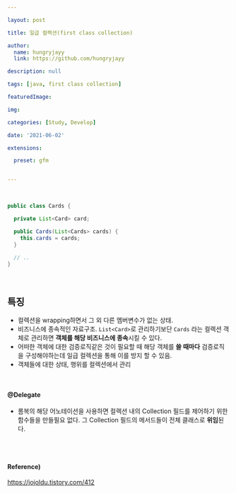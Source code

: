 ```yaml
---

layout: post

title: 일급 컬렉션(first class collection)

author: 
  name: hungryjayy
  link: https://github.com/hungryjayy

description: null

tags: [java, first class collection]

featuredImage: 

img: 

categories: [Study, Develop]

date: '2021-06-02'

extensions:

  preset: gfm


---
```


<br>

```java
public class Cards {

  private List<Card> card;

  public Cards(List<Cards> cards) {
    this.cards = cards;
  }
  
  // ..
}
```

<br>

## 특징

* 컬렉션을 wrapping하면서 그 외 다른 멤버변수가 없는 상태.
* 비즈니스에 종속적인 자료구조. `List<Card>`로 관리하기보단 `Cards` 라는 컬렉션 객체로 관리하면 **객체를 해당 비즈니스에 종속**시킬 수 있다.
* 어떠한 객체에 대한 검증로직같은 것이 필요할 때 해당 객체를 **쓸 때마다** 검증로직을 구성해야하는데 일급 컬렉션을 통해 이를 방지 할 수 있음.
* 객체들에 대한 상태, 행위를 컬렉션에서 관리

<br>

#### @Delegate

* 롬복의 해당 어노테이션을 사용하면 컬렉션 내의 Collection 필드를 제어하기 위한 함수들을 만들필요 없다. 그 Collection 필드의 메서드들이 전체 클래스로 **위임**된다.

<br><br>

#### Reference)

https://jojoldu.tistory.com/412